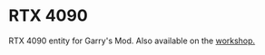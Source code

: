 # RTX 4090
RTX 4090 entity for Garry's Mod. Also available on the [workshop.](https://steamcommunity.com/sharedfiles/filedetails/?id=2903696377)

